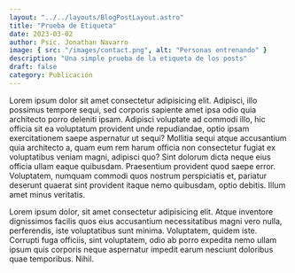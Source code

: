 ```yaml
---
layout: "../../layouts/BlogPostLayout.astro"
title: "Prueba de Etiqueta"
date: 2023-03-02
author: Psic. Jonathan Navarro
image: { src: "/images/contact.png", alt: "Personas entrenando" }
description: "Una simple prueba de la etiqueta de los posts"
draft: false
category: Publicación
---
```


Lorem ipsum dolor sit amet consectetur adipisicing elit. Adipisci, illo possimus tempore sequi, sed corporis sapiente amet ipsa odio quia architecto porro deleniti ipsam. Adipisci voluptate ad commodi illo, hic officia sit ea voluptatum provident unde repudiandae, optio ipsam exercitationem saepe aspernatur ut sequi? Mollitia sequi atque accusantium quia architecto a, quam eum rem harum officia non consectetur fugiat ex voluptatibus veniam magni, adipisci quo? Sint dolorum dicta neque eius officia ullam eaque quibusdam. Praesentium provident quod saepe error. Voluptatem, numquam commodi quos nostrum perspiciatis et, pariatur deserunt quaerat sint provident itaque nemo quibusdam, optio debitis. Illum amet minus veritatis.

Lorem ipsum dolor, sit amet consectetur adipisicing elit. Atque inventore dignissimos facilis quos eius accusantium necessitatibus magni vero nulla, perferendis, iste voluptatibus sunt minima. Voluptatem, quidem iste. Corrupti fuga officiis, sint voluptatem, odio ab porro expedita nemo ullam ipsum quis corporis neque aspernatur impedit earum nesciunt doloribus quae temporibus. Nihil.
